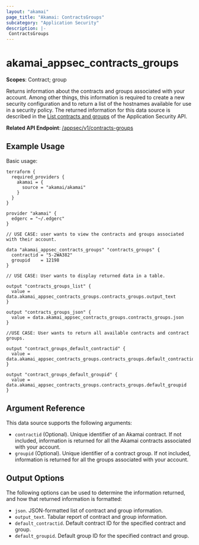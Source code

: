 ```yaml
---
layout: "akamai"
page_title: "Akamai: ContractsGroups"
subcategory: "Application Security"
description: |-
 ContractsGroups
---
```



# akamai_appsec_contracts_groups

**Scopes**: Contract; group

Returns information about the contracts and groups associated with your account. Among other things, this information is required to create a new security configuration and to return a list of the hostnames available for use in a security policy. The returned information for this data source is described in the [List contracts and groups](https://developer.akamai.com/api/cloud_security/application_security/v1.html#getcontractsandgroupswithksdorwaf) of the Application Security API.

**Related API Endpoint**: [/appsec/v1/contracts-groups](https://developer.akamai.com/api/cloud_security/application_security/v1.html#getcontractsandgroupswithksdorwaf)

## Example Usage

Basic usage:

```
terraform {
  required_providers {
    akamai = {
      source = "akamai/akamai"
    }
  }
}

provider "akamai" {
  edgerc = "~/.edgerc"
}

// USE CASE: user wants to view the contracts and groups associated with their account.

data "akamai_appsec_contracts_groups" "contracts_groups" {
  contractid = "5-2WA382"
  groupid    = 12198
}

// USE CASE: User wants to display returned data in a table.

output "contracts_groups_list" {
  value = data.akamai_appsec_contracts_groups.contracts_groups.output_text
}

output "contracts_groups_json" {
  value = data.akamai_appsec_contracts_groups.contracts_groups.json
}

//USE CASE: User wants to return all available contracts and contract groups.

output "contract_groups_default_contractid" {
  value = data.akamai_appsec_contracts_groups.contracts_groups.default_contractid
}

output "contract_groups_default_groupid" {
  value = data.akamai_appsec_contracts_groups.contracts_groups.default_groupid
}
```

## Argument Reference

This data source supports the following arguments:

- `contractid` (Optional). Unique identifier of an Akamai contract. If not included, information is returned for all the Akamai contracts associated with your account.
- `groupid` (Optional). Unique identifier of a contract group. If not included, information is returned for all the groups associated with your account.

## Output Options

The following options can be used to determine the information returned, and how that returned information is formatted:

- `json`. JSON-formatted list of contract and group information.
- `output_text`. Tabular report of contract and group information.
- `default_contractid`. Default contract ID for the specified contract and group.
- `default_groupid`. Default group ID for the specified contract and group.

